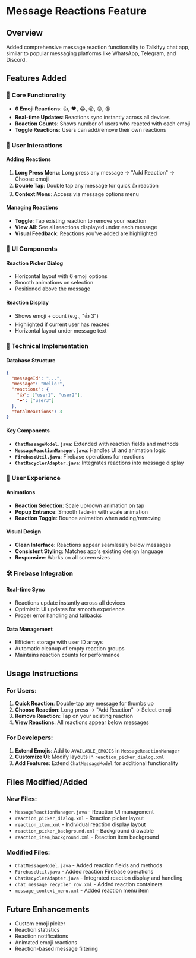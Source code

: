 # Message Reactions Feature

## Overview
Added comprehensive message reaction functionality to Talkifyy chat app, similar to popular messaging platforms like WhatsApp, Telegram, and Discord.

## Features Added

### 🎯 **Core Functionality**
- **6 Emoji Reactions**: 👍, ❤️, 😂, 😮, 😢, 😡
- **Real-time Updates**: Reactions sync instantly across all devices
- **Reaction Counts**: Shows number of users who reacted with each emoji
- **Toggle Reactions**: Users can add/remove their own reactions

### 🚀 **User Interactions**

#### **Adding Reactions**
1. **Long Press Menu**: Long press any message → "Add Reaction" → Choose emoji
2. **Double Tap**: Double tap any message for quick 👍 reaction
3. **Context Menu**: Access via message options menu

#### **Managing Reactions**
- **Toggle**: Tap existing reaction to remove your reaction
- **View All**: See all reactions displayed under each message
- **Visual Feedback**: Reactions you've added are highlighted

### 🎨 **UI Components**

#### **Reaction Picker Dialog**
- Horizontal layout with 6 emoji options
- Smooth animations on selection
- Positioned above the message

#### **Reaction Display**
- Shows emoji + count (e.g., "👍 3")
- Highlighted if current user has reacted
- Horizontal layout under message text

### 🔧 **Technical Implementation**

#### **Database Structure**
```json
{
  "messageId": "...",
  "message": "Hello!",
  "reactions": {
    "👍": ["user1", "user2"],
    "❤️": ["user3"]
  },
  "totalReactions": 3
}
```

#### **Key Components**
- **`ChatMessageModel.java`**: Extended with reaction fields and methods
- **`MessageReactionManager.java`**: Handles UI and animation logic
- **`FirebaseUtil.java`**: Firebase operations for reactions
- **`ChatRecyclerAdapter.java`**: Integrates reactions into message display

### 📱 **User Experience**

#### **Animations**
- **Reaction Selection**: Scale up/down animation on tap
- **Popup Entrance**: Smooth fade-in with scale animation
- **Reaction Toggle**: Bounce animation when adding/removing

#### **Visual Design**
- **Clean Interface**: Reactions appear seamlessly below messages
- **Consistent Styling**: Matches app's existing design language
- **Responsive**: Works on all screen sizes

### 🛠️ **Firebase Integration**

#### **Real-time Sync**
- Reactions update instantly across all devices
- Optimistic UI updates for smooth experience
- Proper error handling and fallbacks

#### **Data Management**
- Efficient storage with user ID arrays
- Automatic cleanup of empty reaction groups
- Maintains reaction counts for performance

## Usage Instructions

### For Users:
1. **Quick Reaction**: Double-tap any message for thumbs up
2. **Choose Reaction**: Long press → "Add Reaction" → Select emoji
3. **Remove Reaction**: Tap on your existing reaction
4. **View Reactions**: All reactions appear below messages

### For Developers:
1. **Extend Emojis**: Add to `AVAILABLE_EMOJIS` in `MessageReactionManager`
2. **Customize UI**: Modify layouts in `reaction_picker_dialog.xml`
3. **Add Features**: Extend `ChatMessageModel` for additional functionality

## Files Modified/Added

### New Files:
- `MessageReactionManager.java` - Reaction UI management
- `reaction_picker_dialog.xml` - Reaction picker layout
- `reaction_item.xml` - Individual reaction display layout
- `reaction_picker_background.xml` - Background drawable
- `reaction_item_background.xml` - Reaction item background

### Modified Files:
- `ChatMessageModel.java` - Added reaction fields and methods
- `FirebaseUtil.java` - Added reaction Firebase operations
- `ChatRecyclerAdapter.java` - Integrated reaction display and handling
- `chat_message_recycler_row.xml` - Added reaction containers
- `message_context_menu.xml` - Added reaction menu item

## Future Enhancements
- Custom emoji picker
- Reaction statistics
- Reaction notifications
- Animated emoji reactions
- Reaction-based message filtering